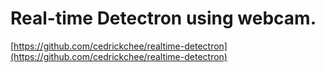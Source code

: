 # Real-time Detectron using webcam.

[https://github.com/cedrickchee/realtime-detectron](https://github.com/cedrickchee/realtime-detectron)